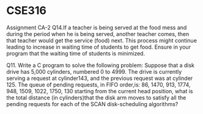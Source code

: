 # CSE316
Assignment CA-2
Q14.If a teacher is being served at the food mess and during the period when he is being served, another teacher comes, then that teacher would get the service (food) next. This process might continue leading to increase in waiting time of students to get food. Ensure in your program that the waiting time of students is minimized.














Q11. Write a C program to solve the following problem: 
Suppose that a disk drive has 5,000 cylinders, numbered 0 to 4999. The drive is currently serving a request at cylinder143, and the previous request was at cylinder 125. The queue of pending requests, in FIFO 
order,is: 
86, 1470, 913, 1774, 948, 1509, 1022, 1750, 130 
starting from the current head position, what is the total distance (in cylinders)that the disk arm moves to satisfy all the pending requests for each of the SCAN disk-scheduling algorithms?
